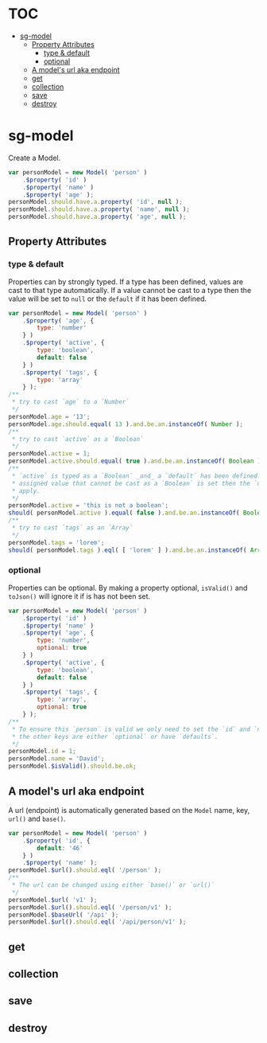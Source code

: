 # TOC
   - [sg-model](#sg-model)
     - [Property Attributes](#sg-model-property-attributes)
       - [type & default](#sg-model-property-attributes-type--default)
       - [optional](#sg-model-property-attributes-optional)
     - [A model's url aka endpoint](#sg-model-a-models-url-aka-endpoint)
     - [get](#sg-model-get)
     - [collection](#sg-model-collection)
     - [save](#sg-model-save)
     - [destroy](#sg-model-destroy)
<a name=""></a>
 
<a name="sg-model"></a>
# sg-model
Create a Model.

```js
var personModel = new Model( 'person' )
	.$property( 'id' )
	.$property( 'name' )
	.$property( 'age' );
personModel.should.have.a.property( 'id', null );
personModel.should.have.a.property( 'name', null );
personModel.should.have.a.property( 'age', null );
```

<a name="sg-model-property-attributes"></a>
## Property Attributes
<a name="sg-model-property-attributes-type--default"></a>
### type & default
Properties can by strongly typed. If a type has been defined, values are cast to that type automatically. If a value cannot be cast to a type then the value will be set to `null` or the `default` if it has been defined.

```js
var personModel = new Model( 'person' )
	.$property( 'age', {
		type: 'number'
	} )
	.$property( 'active', {
		type: 'boolean',
		default: false
	} )
	.$property( 'tags', {
		type: 'array'
	} );
/**
 * try to cast `age` to a `Number`
 */
personModel.age = '13';
personModel.age.should.equal( 13 ).and.be.an.instanceOf( Number );
/**
 * try to cast `active` as a `Boolean`
 */
personModel.active = 1;
personModel.active.should.equal( true ).and.be.an.instanceOf( Boolean );
/**
 * `active` is typed as a `Boolean` _and_ a `default` has been defined. When an
 * assigned value that cannot be cast as a `Boolean` is set then the `default` will
 * apply.
 */
personModel.active = 'this is not a boolean';
should( personModel.active ).equal( false ).and.be.an.instanceOf( Boolean );
/**
 * try to cast `tags` as an `Array`
 */
personModel.tags = 'lorem';
should( personModel.tags ).eql( [ 'lorem' ] ).and.be.an.instanceOf( Array );
```

<a name="sg-model-property-attributes-optional"></a>
### optional
Properties can be optional. By making a property optional, `isValid()` and `toJson()` will ignore it if is has not been set.

```js
var personModel = new Model( 'person' )
	.$property( 'id' )
	.$property( 'name' )
	.$property( 'age', {
		type: 'number',
		optional: true
	} )
	.$property( 'active', {
		type: 'boolean',
		default: false
	} )
	.$property( 'tags', {
		type: 'array',
		optional: true
	} );
/**
 * To ensure this `person` is valid we only need to set the `id` and `name` because
 * the other keys are either `optional` or have `defaults`.
 */
personModel.id = 1;
personModel.name = 'David';
personModel.$isValid().should.be.ok;
```

<a name="sg-model-a-models-url-aka-endpoint"></a>
## A model's url aka endpoint
A url (endpoint) is automatically generated based on the `Model` name, key, `url()` and `base()`.

```js
var personModel = new Model( 'person' )
	.$property( 'id', {
		default: '46'
	} )
	.$property( 'name' );
personModel.$url().should.eql( '/person' );
/**
 * The url can be changed using either `base()` or `url()`
 */
personModel.$url( 'v1' );
personModel.$url().should.eql( '/person/v1' );
personModel.$baseUrl( '/api' );
personModel.$url().should.eql( '/api/person/v1' );
```

<a name="sg-model-get"></a>
## get
<a name="sg-model-collection"></a>
## collection
<a name="sg-model-save"></a>
## save
<a name="sg-model-destroy"></a>
## destroy
